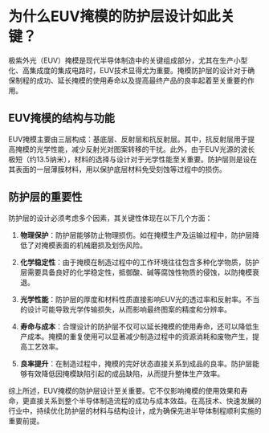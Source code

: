 # 为什么EUV掩模的防护层设计如此关键？

极紫外光（EUV）掩模是现代半导体制造中的关键组成部分，尤其在生产小型化、高集成度的集成电路时，EUV技术显得尤为重要。掩模防护层的设计对于确保制程的成功、延长掩模的使用寿命以及提高最终产品的良率起着至关重要的作用。

## EUV掩模的结构与功能

EUV掩模主要由三层构成：基底层、反射层和抗反射层。其中，抗反射层用于提高掩模的光学性能，减少反射光对图案转移的干扰。此外，由于EUV光源的波长极短（约13.5纳米），材料的选择与设计对于光学性能至关重要。防护层则是设在其表面的一层薄膜材料，用以保护底层材料免受刻蚀等过程中的损伤。

## 防护层的重要性

防护层的设计必须考虑多个因素，其关键性体现在以下几个方面：

1. **物理保护**：防护层能够防止物理损伤。如在掩模生产及运输过程中，防护层降低了对掩模表面的机械磨损及划伤风险。
   
2. **化学稳定性**：由于掩模在制造过程中的工作环境往往包含多种化学物质，防护层需要具备良好的化学稳定性，抵御酸、碱等腐蚀性物质的侵蚀，以防掩模衰退。
   
3. **光学性能**：防护层的厚度和材料性质直接影响EUV光的透过率和反射率。不当的设计可能导致光学传输损失，从而影响最终图案的精度和分辨率。

4. **寿命与成本**：合理设计的防护层不仅可以延长掩模的使用寿命，还可以降低生产成本。掩模的重复使用可以显著减少制造过程中的资源消耗和废物产生，提高工艺效率。

5. **良率提升**：在制造过程中，掩模的完好状态直接关系到成品的良率。防护层能够有效降低因掩模缺陷引起的成品缺陷，从而提升整体生产效率。

综上所述，EUV掩模的防护层设计至关重要。它不仅影响掩模的使用效果和寿命，更直接关系到整个半导体制造流程的成功与成本效益。在高技术、快速发展的行业中，持续优化防护层的材料与结构设计，成为确保先进半导体制程顺利实施的重要前提。